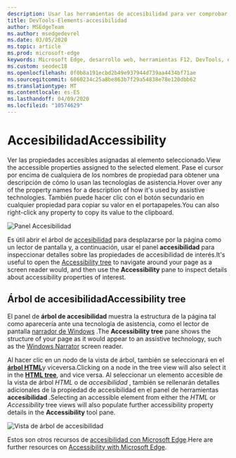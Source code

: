 ```yaml
---
description: Usar las herramientas de accesibilidad para ver comprobar y probar la accesibilidad de la página
title: DevTools-Elements-accesibilidad
author: MSEdgeTeam
ms.author: msedgedevrel
ms.date: 03/05/2020
ms.topic: article
ms.prod: microsoft-edge
keywords: Microsoft Edge, desarrollo web, herramientas F12, DevTools, elementos, accesibilidad
ms.custom: seodec18
ms.openlocfilehash: 0f0b8a191ecbd2b49e937944d739aa4434bf71ae
ms.sourcegitcommit: 6860234c25a8be863b7f29a54838e78e120dbb62
ms.translationtype: MT
ms.contentlocale: es-ES
ms.lasthandoff: 04/09/2020
ms.locfileid: "10574629"
---
```

# <span data-ttu-id="11344-104">Accesibilidad</span><span class="sxs-lookup"><span data-stu-id="11344-104">Accessibility</span></span>
<span data-ttu-id="11344-105">Ver las propiedades accesibles asignadas al elemento seleccionado.</span><span class="sxs-lookup"><span data-stu-id="11344-105">View the accessible properties assigned to the selected element.</span></span> <span data-ttu-id="11344-106">Pase el cursor por encima de cualquiera de los nombres de propiedad para obtener una descripción de cómo lo usan las tecnologías de asistencia.</span><span class="sxs-lookup"><span data-stu-id="11344-106">Hover over any of the property names for a description of how it's used by assistive technologies.</span></span> <span data-ttu-id="11344-107">También puede hacer clic con el botón secundario en cualquier propiedad para copiar su valor en el portapapeles.</span><span class="sxs-lookup"><span data-stu-id="11344-107">You can also right-click any property to copy its value to the clipboard.</span></span>

![Panel Accesibilidad](../media/elements_accessibility.png)

<span data-ttu-id="11344-109">Es útil abrir el árbol de [accesibilidad](#accessibility-tree) para desplazarse por la página como un lector de pantalla y, a continuación, usar el panel **accesibilidad** para inspeccionar detalles sobre las propiedades de accesibilidad de interés.</span><span class="sxs-lookup"><span data-stu-id="11344-109">It's useful to open the [Accessibility tree](#accessibility-tree) to navigate around your page as a screen reader would, and then use the **Accessibility** pane to inspect details about accessibility properties of interest.</span></span>

## <span data-ttu-id="11344-110">Árbol de accesibilidad</span><span class="sxs-lookup"><span data-stu-id="11344-110">Accessibility tree</span></span>
<span data-ttu-id="11344-111">El panel de **árbol de accesibilidad** muestra la estructura de la página tal como aparecería ante una tecnología de asistencia, como el lector de pantalla [narrador de Windows](https://support.microsoft.com/help/22798/windows-10-narrator-get-started) .</span><span class="sxs-lookup"><span data-stu-id="11344-111">The **Accessibility tree** pane shows the structure of your page as it would appear to an assistive technology, such as the [Windows Narrator](https://support.microsoft.com/help/22798/windows-10-narrator-get-started) screen reader.</span></span>

<span data-ttu-id="11344-112">Al hacer clic en un nodo de la vista de árbol, también se seleccionará en el [**árbol HTML**](../elements.md#html-tree-view)y viceversa.</span><span class="sxs-lookup"><span data-stu-id="11344-112">Clicking on a node in the tree view will also select it in the [**HTML tree**](../elements.md#html-tree-view), and vice versa.</span></span> <span data-ttu-id="11344-113">Al seleccionar un elemento accesible de la vista de árbol *HTML* o de *accesibilidad* , también se rellenarán detalles adicionales de la propiedad de accesibilidad en el panel de herramientas **accesibilidad** .</span><span class="sxs-lookup"><span data-stu-id="11344-113">Selecting an accessible element from either the *HTML* or *Accessibility* tree views will also populate further accessibility property details in the **Accessibility** tool pane.</span></span> 

![Vista de árbol de accesibilidad](../media/elements_accessibility_tree.png)

<span data-ttu-id="11344-115">Estos son otros recursos de [accesibilidad con Microsoft Edge](../../accessibility.md).</span><span class="sxs-lookup"><span data-stu-id="11344-115">Here are further resources on [Accessibility with Microsoft Edge](../../accessibility.md).</span></span>
